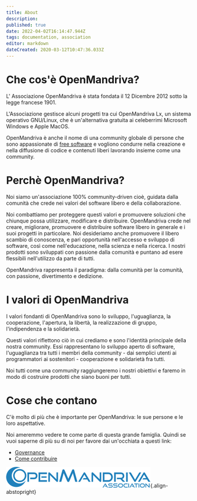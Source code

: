 ```yaml
---
title: About
description: 
published: true
date: 2022-04-02T16:14:47.944Z
tags: documentation, association
editor: markdown
dateCreated: 2020-03-12T10:47:36.033Z
---
```


# Che cos'è OpenMandriva?
L' Associazione OpenMandriva è stata fondata il 12 Dicembre 2012 sotto la legge francese 1901.

L'Associazione gestisce alcuni progetti tra cui OpenMandriva Lx, un sistema operativo GNU/Linux, che è un'alternativa gratuita ai celeberrimi Microsoft Windows e Apple MacOS.

OpenMandriva è anche il nome di una community globale di persone che sono appassionate di [free software](http://en.wikipedia.org/wiki/Free_software) e vogliono condurre nella creazione e nella diffusione di codice e contenuti liberi lavorando insieme come una community.

# Perchè OpenMandriva?
Noi siamo un'associazione 100% community-driven cioè, guidata dalla comunità che crede nei valori del software libero e della collaborazione.

Noi combattiamo per proteggere questi valori e promuovere soluzioni che chiunque possa utilizzare, modificare e distribuire. OpenMandriva crede nel creare, migliorare, promuovere e distribuire software libero in generale e i suoi progetti in particolare. Noi desideriamo anche promuovere il libero scambio di conoscenza, e pari opportunità nell'accesso e sviluppo di software, così come nell'educazione, nella scienza e nella ricerca. I nostri prodotti sono sviluppati con passione dalla comunità e puntano ad esere flessibili nell'utilizzo da parte di tutti.

OpenMandriva rappresenta il paradigma: dalla comunità per la comunità, con passione, divertimento e dedizione.

# I valori di OpenMandriva
I valori fondanti di OpenMandriva sono lo sviluppo, l'uguaglianza, la cooperazione, l'apertura, la libertà, la realizzazione di gruppo, l'indipendenza e la solidarietà.

Questi valori riflettono ciò in cui crediamo e sono l'identità principale della nostra community. Essi rappresentano lo sviluppo aperto di software, l'uguaglianza tra tutti i membri della community - dai semplici utenti ai programmatori ai sostenitori - cooperazione e solidarietà fra tutti.

Noi tutti come una community raggiungeremo i nostri obiettivi e faremo in modo di costruire prodotti che siano buoni per tutti.

# Cose che contano
C'è molto di più che è importante per OpenMandriva: le sue persone e le loro aspettative.

Noi ameremmo vedere te come parte di questa grande famiglia. Quindi se vuoi saperne di più su di noi per favore dai un'occhiata a questi link:

- [Governance](/team/association/governance)
- [Come contribuire](/team/get-involved)


![header-tr-asso.png](/assets/header-tr-asso.png){.align-abstopright}
